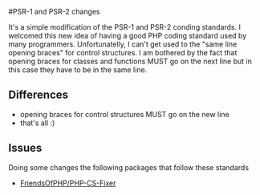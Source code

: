#PSR-1 and PSR-2 changes

It's a simple modification of the PSR-1 and PSR-2 conding standards. 
I welcomed this new idea of having a good PHP coding standard used by many programmers. Unfortunatelly, I can't get used to the "same line opening braces" for control structures. 
I am bothered by the fact that opening braces for classes and functions MUST go on the next line but in this case they have to be in the same line. 

Differences
----------------
- opening braces for control structures MUST go on the new line
- that's all :)

Issues
----------------
Doing some changes the following packages that follow these standards
- [FriendsOfPHP/PHP-CS-Fixer](https://github.com/FriendsOfPHP/PHP-CS-Fixer)

